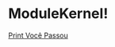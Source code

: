 # ModuleKernel!
[Print Você Passou](https://github.com/DaviHenrique30/ModuleKernel/assets/126525207/c07170c5-81b9-45b5-a226-cf3f8da54d51)
